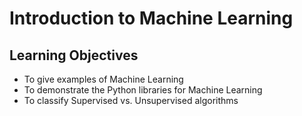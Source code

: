 # Introduction to Machine Learning

## Learning Objectives
- To give examples of Machine Learning
- To demonstrate the Python libraries for Machine Learning
- To classify Supervised vs. Unsupervised algorithms